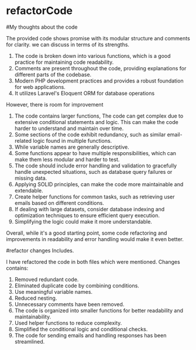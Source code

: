 # refactorCode

#My thoughts about the code

The provided code shows promise with its modular structure and comments for clarity. we can discuss in terms of its strengths. 

1. The code is broken down into various functions, which is a good practice for maintaining code readability.
2. Comments are present throughout the code, providing explanations for different parts of the codebase.
3. Modern PHP development practices and provides a robust foundation for web applications.
4. It utilizes Laravel's Eloquent ORM for database operations


However, there is room for improvement

1. The code contains larger functions, The code can get complex due to extensive conditional statements and logic. This can make the code harder to understand and maintain over time.
2. Some sections of the code exhibit redundancy, such as similar email-related logic found in multiple functions. 
3. While variable names are generally descriptive.
4. Some functions appear to have multiple responsibilities, which can make them less modular and harder to test.
5. The code should include error handling and validation to gracefully handle unexpected situations, such as database query failures or missing data.
6. Applying SOLID principles, can make the code more maintainable and extendable.
7. Create helper functions for common tasks, such as retrieving user emails based on different conditions.
8. If dealing with large datasets, consider database indexing and optimization techniques to ensure efficient query execution.
9. Simplifying the logic could make it more understandable.


Overall, while it's a good starting point, some code refactoring and improvements in readability and error handling would make it even better.




#refactor changes Includes.

I have refactored the code in both files which were mentioned. Changes contains:

1. Removed redundant code.
2. Eliminated duplicate code by combining conditions.
3. Use meaningful variable names.
4. Reduced nesting.
5. Unnecessary comments have been removed.
6. The code is organized into smaller functions for better readability and maintainability.
7. Used helper functions to reduce complexity.
8. Simplified the conditional logic and conditional checks.
9. The code for sending emails and handling responses has been streamlined.
